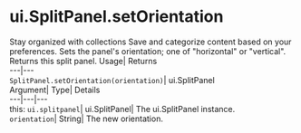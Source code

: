  
#  ui.SplitPanel.setOrientation 
Stay organized with collections  Save and categorize content based on your preferences. 
Sets the panel's orientation; one of "horizontal" or "vertical". 
Returns this split panel.
Usage| Returns  
---|---  
`SplitPanel.setOrientation(orientation)`| ui.SplitPanel  
Argument| Type| Details  
---|---|---  
this: `ui.splitpanel`| ui.SplitPanel| The ui.SplitPanel instance.  
`orientation`| String| The new orientation.  
